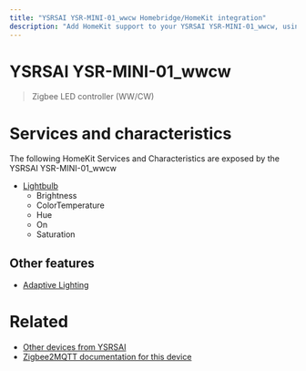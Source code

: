```yaml
---
title: "YSRSAI YSR-MINI-01_wwcw Homebridge/HomeKit integration"
description: "Add HomeKit support to your YSRSAI YSR-MINI-01_wwcw, using Homebridge, Zigbee2MQTT and homebridge-z2m."
---
```

<!---
This file has been GENERATED using src/docgen/docgen.ts
DO NOT EDIT THIS FILE MANUALLY!
-->
# YSRSAI YSR-MINI-01_wwcw
> Zigbee LED controller (WW/CW)


# Services and characteristics
The following HomeKit Services and Characteristics are exposed by
the YSRSAI YSR-MINI-01_wwcw

* [Lightbulb](../../light.md)
  * Brightness
  * ColorTemperature
  * Hue
  * On
  * Saturation


## Other features
* [Adaptive Lighting](../../light.md)


# Related
* [Other devices from YSRSAI](../index.md#ysrsai)
* [Zigbee2MQTT documentation for this device](https://www.zigbee2mqtt.io/devices/YSR-MINI-01_wwcw.html)